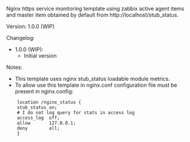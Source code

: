 Nginx https service monitoring template using zabbix active agent items and master item obtained by default from http://localhost/stub_status.

Version: 1.0.0 (WIP)

Changelog:
- 1.0.0 (WIP):
  - Initial version

Notes:
- This template uses nginx stub_status loadable module metrics.
- To allow use this template in nginx.conf configuration file must be present in nginx.config:
```
    location /nginx_status {
	stub_status	on;
	# I do not log query for stats in access log
	access_log	off;
	allow		127.0.0.1;
	deny		all;
    }
```
